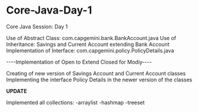# Core-Java-Day-1
Core Java Session: Day 1

Use of Abstract Class: com.capgemini.bank.BankAccount.java
Use of Inheritance: Savings and Current Account extending Bank Account
Implementation of Interface: com.capgemini.policy.PolicyDetails.java

----Implementation of Open to Extend Closed for Modiy----

Creating of new version of Savings Account and Current Account classes
Implementing the interface Policy Details in the newer version of the classes


****UPDATE****

Implemented all collections:
-arraylist
-hashmap
-treeset
